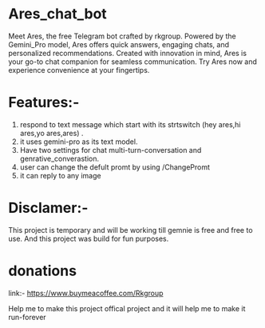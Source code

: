 # Ares_chat_bot
Meet Ares, the free Telegram bot crafted by rkgroup. Powered by the Gemini_Pro model, Ares offers quick answers, engaging chats, and personalized recommendations. Created with innovation in mind, Ares is your go-to chat companion for seamless communication. Try Ares now and experience convenience at your fingertips.



# Features:- 
1. respond to text message which start with its strtswitch (hey ares,hi ares,yo ares,ares) .
2. it uses gemini-pro as its text model.
3. Have two settings for chat multi-turn-conversation  and genrative_converastion.
4. user can change the defult promt by using /ChangePromt <promt>
5. it can reply to any image


# Disclamer:- 
This project is temporary and will be working till gemnie is free and free to use. And this project was build for fun purposes.



# donations
link:- https://www.buymeacoffee.com/Rkgroup

Help me to make this project offical project and it will help me to make it run-forever
